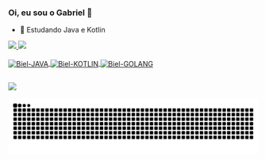 ### Oi, eu sou o Gabriel 👋

- 🌱 Estudando Java e Kotlin

<div>
  <a href="https://github.com/zGabrielF">
  <img height="160em" src="https://github-readme-stats.vercel.app/api?username=zGabrielF&show_icons=true&theme=dark&include_all_commits=true&count_private=true"/>
  <img height="160em" src="https://github-readme-stats.vercel.app/api/top-langs/?username=zGabrielF&layout=compact&langs_count=16&theme=dark"/>
</div>
  
<div style="display: inline_block"><br>
  <img align="center" alt="Biel-JAVA" height="60" width="60" src="https://cdn.jsdelivr.net/gh/devicons/devicon/icons/java/java-original-wordmark.svg"/>
  <img align="center" alt="Biel-KOTLIN" height="60" width="60" src="https://cdn.jsdelivr.net/gh/devicons/devicon/icons/kotlin/kotlin-original-wordmark.svg"/>
  <img align="center" alt="Biel-GOLANG" height="60" width="60" src="https://cdn.jsdelivr.net/gh/devicons/devicon@latest/icons/go/go-original-wordmark.svg"/>      
  
</div>
  
##

  <div>
  <a href="https://www.linkedin.com/in/gabriel-de-freitas-santos-9958a5222/" target="_blank"><img src="https://img.shields.io/badge/-LinkedIn-%230077B5?style=for-the-badge&logo=linkedin&logoColor=white" target="_blank"></a>   
</div>

![Snake animation](https://github.com/zGabrielF/zGabrielF/blob/output/github-contribution-grid-snake.svg)
  
